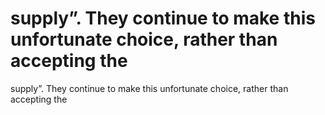 # supply”. They continue to make this unfortunate choice, rather than accepting the

supply”. They continue to make this unfortunate choice, rather than accepting the